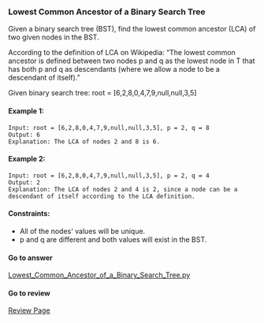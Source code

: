 ### Lowest Common Ancestor of a Binary Search Tree

Given a binary search tree (BST), find the lowest common ancestor (LCA) of two given nodes in the BST.

According to the definition of LCA on Wikipedia: “The lowest common ancestor is defined between two nodes p and q as the lowest node in T that has both p and q as descendants (where we allow a node to be a descendant of itself).”

Given binary search tree:  root = [6,2,8,0,4,7,9,null,null,3,5]

#### Example 1:

```
Input: root = [6,2,8,0,4,7,9,null,null,3,5], p = 2, q = 8
Output: 6
Explanation: The LCA of nodes 2 and 8 is 6.
```

#### Example 2:

```
Input: root = [6,2,8,0,4,7,9,null,null,3,5], p = 2, q = 4
Output: 2
Explanation: The LCA of nodes 2 and 4 is 2, since a node can be a descendant of itself according to the LCA definition.
```

#### Constraints:

* All of the nodes' values will be unique.
* p and q are different and both values will exist in the BST.


#### Go to answer

[Lowest_Common_Ancestor_of_a_Binary_Search_Tree.py](https://github.com/Kelv1nYu/LeetCode_Practices/blob/master/Code/Lowest_Common_Ancestor_of_a_Binary_Search_Tree.py)

#### Go to review

[Review Page](https://github.com/Kelv1nYu/LeetCode_Practices/blob/master/ReviewPage.md)